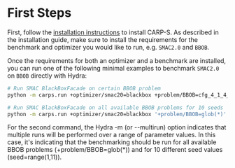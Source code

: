 # First Steps

First, follow the [installation instructions](../installation.md) to install CARP-S. As described
in the installation guide, make sure to install the requirements for the benchmark and optimizer
you would like to run, e.g. `SMAC2.0` and `BBOB`.

Once the requirements for both an optimizer and a benchmark are installed, you can run one of 
the following minimal examples to benchmark `SMAC2.0` on `BBOB` directly with Hydra:

```bash
# Run SMAC BlackBoxFacade on certain BBOB problem
python -m carps.run +optimizer/smac20=blackbox +problem/BBOB=cfg_4_1_4_0 seed=1 task.n_trials=25

# Run SMAC BlackBoxFacade on all available BBOB problems for 10 seeds
python -m carps.run +optimizer/smac20=blackbox '+problem/BBOB=glob(*)' 'seed=range(1,11)' -m
```

For the second command, the Hydra -m (or --multirun) option indicates that multiple runs will be 
performed over a range of parameter values. In this case, it's indicating that the benchmarking
should be run for all available BBOB problems (+problem/BBOB=glob(*)) and for 10 different 
seed values (seed=range(1,11)).